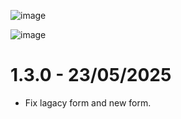 ![image](https://github.com/user-attachments/assets/c3c0840b-8f0d-462d-b824-d7236bb4d169)

![image](https://github.com/user-attachments/assets/98b6a702-d6a6-42aa-b6b9-37ebb5d42545)

# 1.3.0 - 23/05/2025
* Fix lagacy form and new form.